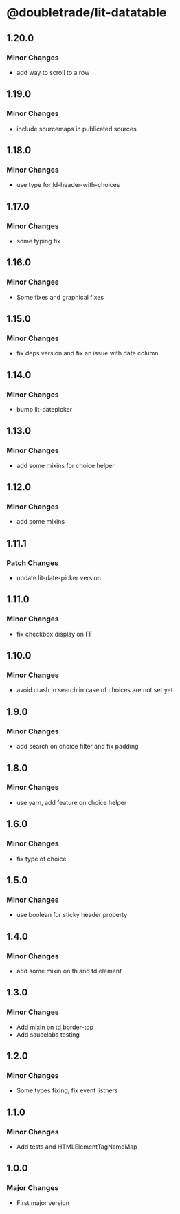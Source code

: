 # @doubletrade/lit-datatable

## 1.20.0

### Minor Changes

- add way to scroll to a row

## 1.19.0

### Minor Changes

- include sourcemaps in publicated sources

## 1.18.0

### Minor Changes

- use type for ld-header-with-choices

## 1.17.0

### Minor Changes

- some typing fix

## 1.16.0

### Minor Changes

- Some fixes and graphical fixes

## 1.15.0

### Minor Changes

- fix deps version and fix an issue with date column

## 1.14.0

### Minor Changes

- bump lit-datepicker

## 1.13.0

### Minor Changes

- add some mixins for choice helper

## 1.12.0

### Minor Changes

- add some mixins

## 1.11.1

### Patch Changes

- update lit-date-picker version

## 1.11.0

### Minor Changes

- fix checkbox display on FF

## 1.10.0

### Minor Changes

- avoid crash in search in case of choices are not set yet

## 1.9.0

### Minor Changes

- add search on choice filter and fix padding

## 1.8.0

### Minor Changes

- use yarn, add feature on choice helper

## 1.6.0

### Minor Changes

- fix type of choice

## 1.5.0

### Minor Changes

- use boolean for sticky header property

## 1.4.0

### Minor Changes

- add some mixin on th and td element

## 1.3.0

### Minor Changes

- Add mixin on td border-top
- Add saucelabs testing

## 1.2.0

### Minor Changes

- Some types fixing, fix event listners

## 1.1.0

### Minor Changes

- Add tests and HTMLElementTagNameMap

## 1.0.0

### Major Changes

- First major version
